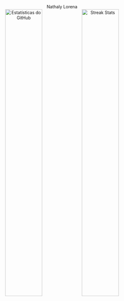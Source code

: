 <div align="center" style="font-family: Arial, sans-serif??

<h1 style="font-size: 50px; color: #ff00ff;">Nathaly Lorena</h1>
<br/>

<div>
  
  <img src="https://github-readme-stats.vercel.app/api?username=nathalylorena&show_icons=true&title_color=ff00ff&icon_color=00aaff&text_color=ff00ff&bg_color=ffffff" alt="Estatísticas do GitHub" width="49%" />
  
  <!-- Streak Stats -->
  <img src="https://github-readme-streak-stats.herokuapp.com?user=nathalylorena&theme=default&background=ffffff&ring=ff00ff&fire=ff00ff&currStreakLabel=ff00ff&sideNums=00aaff&dates=000000&sideLabels=00aaff" alt="Streak Stats" width="49%" />
</div>

</div>

